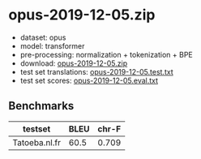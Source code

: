 # opus-2019-12-05.zip

* dataset: opus
* model: transformer
* pre-processing: normalization + tokenization + BPE
* download: [opus-2019-12-05.zip](https://object.pouta.csc.fi/OPUS-MT-models/nl-fr/opus-2019-12-05.zip)
* test set translations: [opus-2019-12-05.test.txt](https://object.pouta.csc.fi/OPUS-MT-models/nl-fr/opus-2019-12-05.test.txt)
* test set scores: [opus-2019-12-05.eval.txt](https://object.pouta.csc.fi/OPUS-MT-models/nl-fr/opus-2019-12-05.eval.txt)

## Benchmarks

| testset               | BLEU  | chr-F |
|-----------------------|-------|-------|
| Tatoeba.nl.fr 	| 60.5 	| 0.709 |

